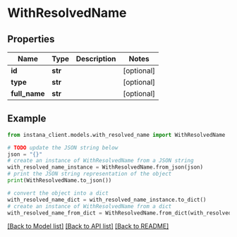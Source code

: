 # WithResolvedName


## Properties

Name | Type | Description | Notes
------------ | ------------- | ------------- | -------------
**id** | **str** |  | [optional] 
**type** | **str** |  | [optional] 
**full_name** | **str** |  | [optional] 

## Example

```python
from instana_client.models.with_resolved_name import WithResolvedName

# TODO update the JSON string below
json = "{}"
# create an instance of WithResolvedName from a JSON string
with_resolved_name_instance = WithResolvedName.from_json(json)
# print the JSON string representation of the object
print(WithResolvedName.to_json())

# convert the object into a dict
with_resolved_name_dict = with_resolved_name_instance.to_dict()
# create an instance of WithResolvedName from a dict
with_resolved_name_from_dict = WithResolvedName.from_dict(with_resolved_name_dict)
```
[[Back to Model list]](../README.md#documentation-for-models) [[Back to API list]](../README.md#documentation-for-api-endpoints) [[Back to README]](../README.md)


